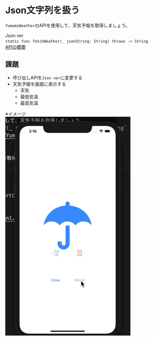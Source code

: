 # Json文字列を扱う
`YumemiWeather`のAPIを使用して、天気予報を取得しましょう。 

Json ver  
`static func fetchWeather(_ jsonString: String) throws -> String`  
[APIの概要](YumemiWeather.md)

## 課題
- 呼び出しAPIを`Json ver`に変更する
- 天気予報を画面に表示する
  - 天気
  - 最低気温
  - 最高気温

※イメージ  
![json](Images/Json.gif)
